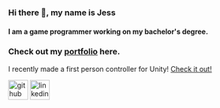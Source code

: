 ### Hi there 👋, my name is Jess
#### I am a game programmer working on my bachelor's degree.

### Check out my [portfolio](https://jess-case.com) here.

I recently made a first person controller for Unity! [Check it out!](https://github.com/JessCase/ModularFirstPersonController)

[<img src='https://cdn.jsdelivr.net/npm/simple-icons@3.0.1/icons/github.svg' alt='github' height='40'>](https://github.com/@JessCase)  [<img src='https://cdn.jsdelivr.net/npm/simple-icons@3.0.1/icons/linkedin.svg' alt='linkedin' height='40'>](https://www.linkedin.com/in/jess-case/)
